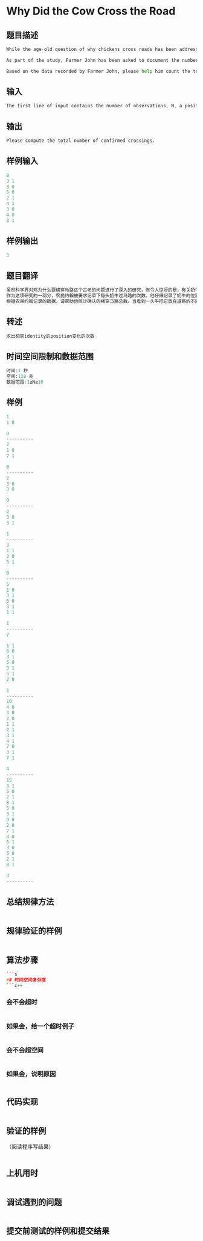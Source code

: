 # Why Did the Cow Cross the Road


## 题目描述
```PYTHON
While the age-old question of why chickens cross roads has been addressed in great depth by the scientific community, surprisingly little has been published in the research literature on the related subject of cow crossings. Farmer John, well-aware of the importance of this issue, is thrilled when he is contacted by a local university asking for his assistance in conducting a scientific study of why cows cross roads. He eagerly volunteers to help.

As part of the study, Farmer John has been asked to document the number of times each of his cows crosses the road. He carefully logs data about his cows locations, making a series of N observations over the course of a single day. Each observation records the ID number of a cow (an integer in the range 1…10, since Farmer John has 10 cows), as well as which side of the road the cow is on.

Based on the data recorded by Farmer John, please help him count the total number of confirmed crossings. A confirmed crossing occurs when a consecutive sightings of a cow place it on different sides of the road.
```

## 输入
```C++
The first line of input contains the number of observations, N, a positive integer at most 100. Each of the next N lines contains one observation, and consists of a cow ID number followed by its position indicated by either zero or one (zero for one side of the road, one for the other side).
```

## 输出
```Python
Please compute the total number of confirmed crossings.
```

## 样例输入
```python
8
3 1
3 0
6 0
2 1
4 1
3 0
4 0
3 1
```
## 样例输出
```c++
3
```

## 题目翻译
```c++
虽然科学界对鸡为什么要横穿马路这个古老的问题进行了深入的研究，但令人惊讶的是，有关奶牛横穿马路的相关主题的研究文献中却鲜有发表。农夫约翰深知这一问题的重要性，当当地一所大学联系他，要求他协助进行一项关于奶牛为什么要横穿马路的科学研究时，他很激动。他热心地自愿帮忙。
作为这项研究的一部分，农民约翰被要求记录下每头奶牛过马路的次数。他仔细记录了奶牛的位置数据，在一天的时间里进行了一系列的观察。每次观察都会记录一头牛的身份证号（1…10范围内的整数，因为农夫约翰有10头牛），以及奶牛在哪条路上。
根据农民约翰记录的数据，请帮助他统计确认的横穿马路总数。当看到一头牛把它放在道路的不同侧面时，就会出现确认的交叉。
```

## 转述
```c++
求出相同identity的position变化的次数
```

## 时间空间限制和数据范围
```c++
时间:1 秒
空间:128 兆
数据范围:1≤N≤10
```

## 样例
```c++
1
1 0

0
----------
2
1 0
7 1

0
----------
2
3 0
3 0

0
----------
2
3 0
3 1

1
----------
3
1 1
3 0
5 1

0
---------- 
5
1 0
3 1
6 0
3 1
1 1

1
----------
7

1 1
6 0
3 1
5 0
3 1
5 1
2 0

1
----------
10
4 0
3 0
2 0
1 1
2 1
3 1
4 1
7 0
3 1
7 1

4
----------
15
3 1
5 0
2 1
8 1
5 0
3 1
9 0
2 0
7 1
3 0
6 1
3 0
5 0
2 1
8 1

3
----------
```

## 总结规律方法
```c++

```

## 规律验证的样例
```c++
```

## 算法步骤
```c++
```s
## 时间空间复杂度
```c++
```

### 会不会超时
```c++
```

### 如果会，给一个超时例子
```c++  
```


### 会不会超空间
```c++
```

### 如果会，说明原因
```c++
```

## 代码实现
```c++
```

## 验证的样例
（阅读程序写结果）
```c++
```


## 上机用时
```c++
```


## 调试遇到的问题
```c++
```

## 提交前测试的样例和提交结果
```c++
```
